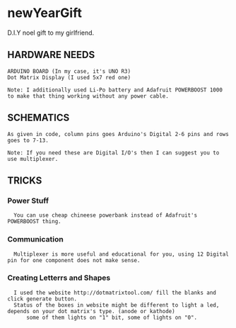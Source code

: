 # newYearGift
D.I.Y noel gift to my girlfriend. 

## HARDWARE NEEDS

    ARDUINO BOARD (In my case, it's UNO R3)
    Dot Matrix Display (I used 5x7 red one)
    
    Note: I additionally used Li-Po battery and Adafruit POWERBOOST 1000 to make that thing working without any power cable.
    
## SCHEMATICS

    As given in code, column pins goes Arduino's Digital 2-6 pins and rows goes to 7-13. 
    
    Note: If you need these are Digital I/O's then I can suggest you to use multiplexer.
    
## TRICKS
  
  ### Power Stuff
      You can use cheap chineese powerbank instead of Adafruit's POWERBOOST thing.

  ### Communication
      Multiplexer is more useful and educational for you, using 12 Digital pin for one component does not make sense.

  ### Creating Letterrs and Shapes
      I used the website http://dotmatrixtool.com/ fill the blanks and click generate button. 
      Status of the boxes in website might be different to light a led, depends on your dot matrix's type. (anode or kathode)
          some of them lights on "1" bit, some of lights on "0".
